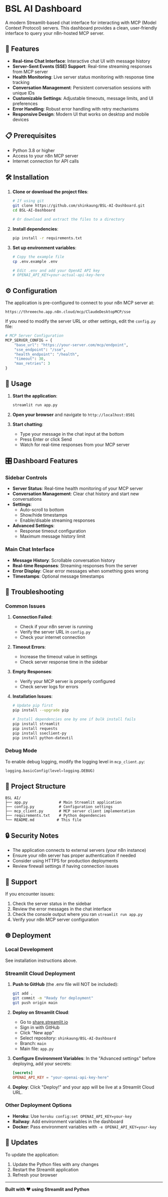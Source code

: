 # BSL AI Dashboard

A modern Streamlit-based chat interface for interacting with MCP (Model Context Protocol) servers. This dashboard provides a clean, user-friendly interface to query your n8n-hosted MCP server.

## 🚀 Features

- **Real-time Chat Interface**: Interactive chat UI with message history
- **Server-Sent Events (SSE) Support**: Real-time streaming responses from MCP server
- **Health Monitoring**: Live server status monitoring with response time tracking
- **Conversation Management**: Persistent conversation sessions with unique IDs
- **Customizable Settings**: Adjustable timeouts, message limits, and UI preferences
- **Error Handling**: Robust error handling with retry mechanisms
- **Responsive Design**: Modern UI that works on desktop and mobile devices

## 📋 Prerequisites

- Python 3.8 or higher
- Access to your n8n MCP server
- Internet connection for API calls

## 🛠️ Installation

1. **Clone or download the project files**:
   ```bash
   # If using git
   git clone https://github.com/shinkaung/BSL-AI-Dashboard.git
   cd BSL-AI-Dashboard
   
   # Or download and extract the files to a directory
   ```

2. **Install dependencies**:
   ```bash
   pip install -r requirements.txt
   ```

3. **Set up environment variables**:
   ```bash
   # Copy the example file
   cp .env.example .env
   
   # Edit .env and add your OpenAI API key
   # OPENAI_API_KEY=your-actual-api-key-here
   ```

## ⚙️ Configuration

The application is pre-configured to connect to your n8n MCP server at:
```
https://threeecho.app.n8n.cloud/mcp/ClaudeDesktopMCP/sse
```

If you need to modify the server URL or other settings, edit the `config.py` file:

```python
# MCP Server Configuration
MCP_SERVER_CONFIG = {
    "base_url": "https://your-server.com/mcp/endpoint",
    "sse_endpoint": "/sse",
    "health_endpoint": "/health",
    "timeout": 30,
    "max_retries": 3
}
```

## 🚀 Usage

1. **Start the application**:
   ```bash
   streamlit run app.py
   ```

2. **Open your browser** and navigate to `http://localhost:8501`

3. **Start chatting**:
   - Type your message in the chat input at the bottom
   - Press Enter or click Send
   - Watch for real-time responses from your MCP server

## 🎛️ Dashboard Features

### Sidebar Controls

- **Server Status**: Real-time health monitoring of your MCP server
- **Conversation Management**: Clear chat history and start new conversations
- **Settings**: 
  - Auto-scroll to bottom
  - Show/hide timestamps
  - Enable/disable streaming responses
- **Advanced Settings**:
  - Response timeout configuration
  - Maximum message history limit

### Main Chat Interface

- **Message History**: Scrollable conversation history
- **Real-time Responses**: Streaming responses from the server
- **Error Display**: Clear error messages when something goes wrong
- **Timestamps**: Optional message timestamps

## 🔧 Troubleshooting

### Common Issues

1. **Connection Failed**:
   - Check if your n8n server is running
   - Verify the server URL in `config.py`
   - Check your internet connection

2. **Timeout Errors**:
   - Increase the timeout value in settings
   - Check server response time in the sidebar

3. **Empty Responses**:
   - Verify your MCP server is properly configured
   - Check server logs for errors

4. **Installation Issues**:
   ```bash
   # Update pip first
   pip install --upgrade pip
   
   # Install dependencies one by one if bulk install fails
   pip install streamlit
   pip install requests
   pip install sseclient-py
   pip install python-dateutil
   ```

### Debug Mode

To enable debug logging, modify the logging level in `mcp_client.py`:

```python
logging.basicConfig(level=logging.DEBUG)
```

## 📁 Project Structure

```
BSL AI/
├── app.py              # Main Streamlit application
├── config.py           # Configuration settings
├── mcp_client.py       # MCP server client implementation
├── requirements.txt    # Python dependencies
└── README.md          # This file
```

## 🔒 Security Notes

- The application connects to external servers (your n8n instance)
- Ensure your n8n server has proper authentication if needed
- Consider using HTTPS for production deployments
- Review firewall settings if having connection issues

## 🤝 Support

If you encounter issues:

1. Check the server status in the sidebar
2. Review the error messages in the chat interface
3. Check the console output where you ran `streamlit run app.py`
4. Verify your n8n MCP server configuration

## 🌐 Deployment

### Local Development
See installation instructions above.

### Streamlit Cloud Deployment

1. **Push to GitHub** (the .env file will NOT be included):
   ```bash
   git add .
   git commit -m "Ready for deployment"
   git push origin main
   ```

2. **Deploy on Streamlit Cloud**:
   - Go to [share.streamlit.io](https://share.streamlit.io)
   - Sign in with GitHub
   - Click "New app"
   - Select repository: `shinkaung/BSL-AI-Dashboard`
   - Branch: `main`
   - Main file: `app.py`

3. **Configure Environment Variables**:
   In the "Advanced settings" before deploying, add your secrets:
   ```toml
   [secrets]
   OPENAI_API_KEY = "your-openai-api-key-here"
   ```

4. **Deploy**: Click "Deploy!" and your app will be live at a Streamlit Cloud URL.

### Other Deployment Options
- **Heroku**: Use `heroku config:set OPENAI_API_KEY=your-key`
- **Railway**: Add environment variables in the dashboard
- **Docker**: Pass environment variables with `-e OPENAI_API_KEY=your-key`

## 🔄 Updates

To update the application:
1. Update the Python files with any changes
2. Restart the Streamlit application
3. Refresh your browser

---

**Built with ❤️ using Streamlit and Python** 